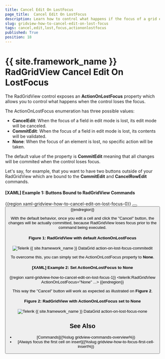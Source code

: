 ```yaml
---
title: Cancel Edit On LostFocus
page_title:  Cancel Edit On LostFocus
description: Learn how to control what happens if the focus of a grid element is lost when working with RadGridView - Telerik's {{ site.framework_name }} DataGrid.
slug: gridview-how-to-cancel-edit-on-lost-focus
tags: cancel,edit,lost,focus,actiononlostfocus
published: True
position: 18
---
```


# {{ site.framework_name }} RadGridView Cancel Edit On LostFocus

The RadGridView control exposes an **ActionOnLostFocus** property which allows you to control what happens when the control loses the focus.

The ActionOnLostFocus enumeration has three possible values:

* **CancelEdit**: When the focus of a field in edit mode is lost, its edit mode will be canceled.
* **CommitEdit**: When the focus of a field in edit mode is lost, its contents will be validated.
* **None**: When the focus of an element is lost, no specific action will be taken.

The default value of the property is **CommitEdit** meaning that all changes will be commited when the control loses focus.

Let's say, for example, that you want to have two buttons outside of your RadGridView which are bound to the **CommitEdit** and **CancelRowEdit** commands.

#### __[XAML] Example 1: Buttons Bound to RadGridView Commands__

{{region xaml-gridview-how-to-cancel-edit-on-lost-focus-0}}
    <Button Content="Confirm" 
            Command="telerik:RadGridViewCommands.CommitEdit"
            CommandTarget="{Binding ElementName=GridView}"/>
	<Button Content="Cancel" 
            Command="telerik:RadGridViewCommands.CancelRowEdit"
            CommandTarget="{Binding ElementName=GridView}"/>
{{endregion}}

With the default behavior, once you edit a cell and click the "Cancel" button, the changes will be actually committed, because RadGridView loses focus prior to the command being executed.

#### __Figure 1: RadGridView with default ActionOnLostFocus__
![Telerik {{ site.framework_name }} DataGrid action-on-lost-focus-commitedit](images/action-on-lost-focus-commitedit.GIF)	

To overcome this, you can simply set the ActionOnLostFocus property to **None**.

#### __[XAML] Example 2: Set ActionOnLostFocus to None__

{{region xaml-gridview-how-to-cancel-edit-on-lost-focus-1}}
    <telerik:RadGridView ActionOnLostFocus="None" ...>
{{endregion}}

This way the "Cancel" button will work as expected as illustrated on **Figure 2**.

#### __Figure 2: RadGridView with ActionOnLostFocus set to None__
![Telerik {{ site.framework_name }} DataGrid action-on-lost-focus-none](images/action-on-lost-focus-none.GIF)

## See Also

* [Commands]({%slug gridview-commands-overview%})
* [Always focus the first cell on insert]({%slug gridview-how-to-focus-first-cell-insert%})

